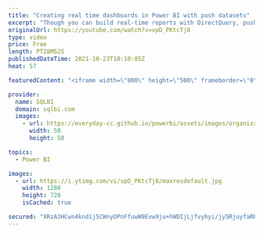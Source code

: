 ```yaml
---
title: "Creating real time dashboards in Power BI with push datasets"
excerpt: "Though you can build real-time reports with DirectQuery, push datasets offer a more scalable, economical, and effective solution especially when combined with an Import model already in place. This video introduces the architecture of push datasets.\r Article and download: https://www.sqlbi.com/?p=729917&aff=yt"
originalUrl: https://youtube.com/watch?v=vpD_PKtcTj8
type: video
price: Free
length: PT28M52S
publishedDateTime: 2021-10-23T10:10:05Z
heat: 57

featuredContent: "<iframe width=\"800\" height=\"500\" frameborder=\"0\" src=\"https://www.youtube.com/embed/vpD_PKtcTj8\" allow=\"accelerometer; autoplay; encrypted-media; gyroscope; picture-in-picture\" allowfullscreen></iframe>"

provider:
  name: SQLBI
  domain: sqlbi.com
  images:
    - url: https://everyday-cc.github.io/powerbi/assets/images/organizations/sqlbi.com-50x50.jpg
      width: 50
      height: 50

topics:
  - Power BI

images:
  - url: https://i.ytimg.com/vi/vpD_PKtcTj8/maxresdefault.jpg
    width: 1280
    height: 720
    isCached: true

secured: "XRzA3HCwn4kndij5CWnyOPnFfuwW9Evw9ju+hWDIjLjfvyhyi/jy5RjuyfaRRDXtLwNmO/90/us57BF2BOnYHa3KlFODBDJF7UuTJOEE62Y7y1zifXMLZBCHTZmrWK1xA+2zSuDKY8vZO9tHWXq/PE8RRHuUny7iHMtZFbkEUVV71TctrksdYUqB4k6b6bFTV9G9N4zmaF4PFqhRziebWNHirmINDCVu2nXFfC0B2jYtmy/dr8IGu4gWcYQtEzn9D3MOR9mG8VUgNbFcFekH6sSouOpGzvlhUGpSaKInyAwxV5WpPh8+88aOYZ1XoZCiXnhWQKXiOBPjJphZBF4JbINE1zshN/A0F9fGpJimF1poAKsc5/NpSVgReUkxnyRKvGV75s7rAZtCerBTPyzfy55hLYGtxgovz28TF3o/GFg=;fQKFF+8KPqeDa8yGFEM+Bw=="
---
```


